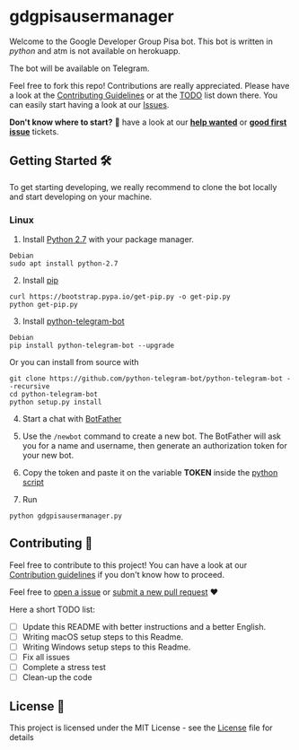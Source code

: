 # gdgpisausermanager
Welcome to the Google Developer Group Pisa bot. This bot is written in *python* and atm is not available on herokuapp.

The bot will be available on Telegram.

Feel free to fork this repo! Contributions are really appreciated. Please have a look at the [Contributing Guidelines](.github/CONTRIBUTING.md) or at the [TODO](#contributing-) list down there. You can easily start having a look at our [Issues](https://github.com/gdgpisa/gdgpisausermanager/issues).

**Don't know where to start?** 🤔 have a look at our [**help wanted**](https://github.com/gdgpisa/gdgpisausermanager/issues?q=is%3Aissue+is%3Aopen+label%3A%22help+wanted%22) or [**good first issue**](https://github.com/gdgpisa/gdgpisausermanager/issues?q=is%3Aissue+is%3Aopen+label%3A%22good+first+issue%22) tickets.

## Getting Started 🛠

To get starting developing, we really recommend to clone the bot locally and start developing on your machine. 

### Linux
1. Install [Python 2.7](https://www.python.org/) with your package manager.
```
Debian
sudo apt install python-2.7
```

2. Install [pip](https://pip.pypa.io/en/stable/installing/)
```
curl https://bootstrap.pypa.io/get-pip.py -o get-pip.py
python get-pip.py
```

3. Install [python-telegram-bot](https://github.com/python-telegram-bot/python-telegram-bot)
```
Debian
pip install python-telegram-bot --upgrade
```
Or you can install from source with
```
git clone https://github.com/python-telegram-bot/python-telegram-bot --recursive
cd python-telegram-bot
python setup.py install
```

4. Start a chat with [BotFather](https://t.me/BotFather)

5. Use the ```/newbot``` command to create a new bot. The BotFather will ask you for a name and username, then generate an authorization token for your new bot.

6. Copy the token and paste it on the variable **TOKEN** inside the [python script](https://github.com/gdgpisa/gdgpisausermanager/gdgpisausermanager.py)

7. Run
```
python gdgpisausermanager.py
```

## Contributing 🤝

Feel free to contribute to this project! You can have a look at our [Contribution guidelines](.github/CONTRIBUTING.md) if you don't know how to proceed.

Feel free to [open a issue](https://github.com/gdgpisa/gdgpisausermanager/issues/new) or [submit a new pull request](https://github.com/gdgpisa/gdgpisausermanager/pulls) ❤️

Here a short TODO list:

- [ ] Update this README with better instructions and a better English.
- [ ] Writing macOS setup steps to this Readme.
- [ ] Writing Windows setup steps to this Readme.
- [ ] Fix all issues
- [ ] Complete a stress test
- [ ] Clean-up the code

## License 📄

This project is licensed under the MIT License - see the [License](License) file for details
